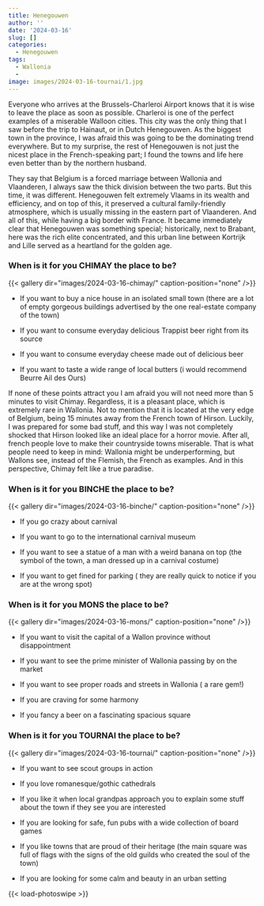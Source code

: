 ```yaml
---
title: Henegouwen
author: ''
date: '2024-03-16'
slug: []
categories:
  - Henegouwen
tags:
  - Wallonia
  - 
image: images/2024-03-16-tournai/1.jpg
---
```


 
Everyone who arrives at the Brussels-Charleroi Airport knows that it is wise to leave the place as soon as possible. Charleroi is one of the perfect examples of a miserable Walloon cities. This city was the only thing that I saw before the trip to Hainaut, or in Dutch Henegouwen. As the biggest town in the province, I was afraid this was going to be the dominating trend everywhere. But to my surprise, the rest of Henegouwen is not just the nicest place in the French-speaking part; I found the towns and life here even better than by the northern husband.
 
They say that Belgium is a forced marriage between Wallonia and Vlaanderen, I always saw the thick division between the two parts. But this time, it was different. Henegouwen felt extremely Vlaams in its wealth and efficiency, and on top of this, it preserved a cultural family-friendly atmosphere, which is usually missing in the eastern part of Vlaanderen. And all of this, while having a big border with France. It became immediately clear that Henegouwen was something special; historically, next to Brabant, here was the rich elite concentrated, and this urban line between Kortrijk and Lille served as a heartland for the golden age.
 
  
### When is it for you CHIMAY the place to be?

{{< gallery dir="images/2024-03-16-chimay/" caption-position="none" />}}

- If  you want to buy a nice house in an isolated small town (there are a lot of empty gorgeous buildings advertised by the one real-estate company of the town)

- If you want to consume everyday delicious Trappist beer right from its source

- If you want to consume everyday cheese made out of delicious beer

- If you want to taste a wide range of local butters (i would recommend Beurre Ail des Ours)
 
If none of these points attract you I am afraid you will not need more than 5 minutes to visit Chimay. Regardless, it is a pleasant place, which is extremely rare in Wallonia. Not to mention that it is located at the very edge of Belgium, being 15 minutes away from the French town of Hirson. Luckily, I was prepared for some bad stuff, and this way I was not completely shocked that Hirson looked like an ideal place for a horror movie. After all, french people love to make their countryside towns miserable. That is what people need to keep in mind: Wallonia might be underperforming, but Wallons see, instead of the Flemish, the French as examples. And in this perspective, Chimay felt like a true paradise.


  
### When is it for you BINCHE the place to be?

{{< gallery dir="images/2024-03-16-binche/" caption-position="none" />}}

- If you go crazy about carnival

- If you want to go to the international carnival museum

- If you want to see a statue of a man with a weird banana on top (the symbol of the town, a man dressed up in a carnival costume)

- If you want to get fined for parking ( they are really quick to notice if you are at the wrong spot)


 
### When is it for you MONS the place to be?

{{< gallery dir="images/2024-03-16-mons/" caption-position="none" />}}

- If you want to visit the capital of a Wallon province without disappointment

- If you want to see the prime minister of Wallonia passing by on the market

- If you want to see proper roads and streets in Wallonia ( a rare gem!)

- If you are craving for some harmony

- If you fancy a beer on a fascinating spacious square


 
### When is it for you TOURNAI the place to be?

 {{< gallery dir="images/2024-03-16-tournai/" caption-position="none" />}}

- If you want to see scout groups in action

- If you love romanesque/gothic cathedrals

- If you like it when local grandpas approach you to explain some stuff about the town if they see you are interested

- If you are looking for safe, fun pubs with a wide collection of board games

- If you like towns that are proud of their heritage (the main square was full of flags with the signs of the old guilds who created the soul of the town)

- If you are looking for some calm and beauty in an urban setting
 

 


{{< load-photoswipe >}}
